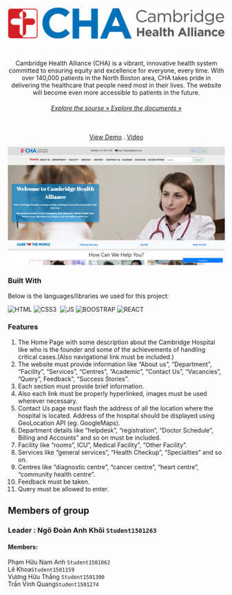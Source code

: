 ![example](Logo-cmb.png)


<br  />

<div  align="center">
    



</a>
<p align="center">
Cambridge Health Alliance (CHA) is a vibrant, innovative health system committed to ensuring equity and excellence for everyone, every time. With over 140,000 patients in the North Boston area, CHA takes pride in delivering the healthcare that people need most in their lives. The website will become even more accessible to patients in the future.</p>

###### <p align="center">[Explore the sourse » ](https://github.com/NAonlines/eProject-Fpt-Aptech-Group_3_Cambridge-hospitall) [Explore the documents » ](https://github.com/NAonlines/eProject-Fpt-Aptech-Group_3_Cambridge-hospitall/tree/master/Documents)
 </p>



<br  /><a  href="https://e-project-fpt-aptech-group-3-cambridge-hospitall.vercel.app/" target="_blank">View Demo</a> . <a  href="" target="_blank">Video</a>
</div>

![example](Homeview.png)

### Built With

Below is the languages/libraries we used for this project:

![HTML]&nbsp;![CSS3] &nbsp;![JS]&nbsp;![BOOSTRAP]&nbsp;![REACT]

<div  align="left">

### Features </br>

<ol>
<li>
The Home Page with some description about the Cambridge Hospital like who
is the founder and some of the achievements of handling critical cases.(Also
navigational link must be included.)
</br>
</li>
<li>
The website must provide information like “About us”, “Department”,
“Facility”, “Services”, “Centres”, “Academic”, “Contact Us”, “Vacancies”,
”Query”, Feedback”, “Success Stories”.
 </br>
</li>
<li>
 Each section must provide brief information.
</br>
</li>
<li>
Also each link must be properly hyperlinked, images must be used wherever
necessary.
</br>
</li>
<li>
Contact Us page must flash the address of all the location where the hospital
is located. Address of the hospital should be displayed using GeoLocation API
(eg. GoogleMaps).

</br>
</li>
<li>
Department details like “helpdesk”, “registration”, “Doctor Schedule”, Billing
and Accounts” and so on must be included.
</br>
</li>
<li>
Facility like “rooms”, ICU”, Medical Facility”, “Other Facility”.
</br>
</li>
<li>
Services like “general services”, “Health Checkup”, “Specialties” and so on.
</br>
<li>
Centres like “diagnostic centre”, “cancer centre”, “heart centre”, “community
health centre”.
</br>
</li>
<li>
Feedback must be taken.</br>

<li>
 Query must be allowed to enter.
</br>
</li>
</ol>

## Members of group

### Leader : Ngô Đoàn Anh Khôi `Student1501263`

#### Members:

Phạm Hữu Nam Anh `Student1501062` </br>
Lê Khoa`Student1501159` </br>
Vương Hữu Thắng `Student1501300	` </br>
Trần Vinh Quang`Student1501274` </br>

[HTML]: https://img.shields.io/badge/HTML5-E34F26?style=for-the-badge&logo=html5&logoColor=white
[CSS3]: https://img.shields.io/badge/CSS3-1572B6?style=for-the-badge&logo=css3&logoColor=white
[JS]: https://img.shields.io/badge/JavaScript-F7DF1E?style=for-the-badge&logo=javascript&logoColor=black
[BOOSTRAP]: https://img.shields.io/badge/Bootstrap-563D7C?style=for-the-badge&logo=bootstrap&logoColor=white
[REACT]: https://img.shields.io/badge/React-20232A?style=for-the-badge&logo=react&logoColor=61DAFB